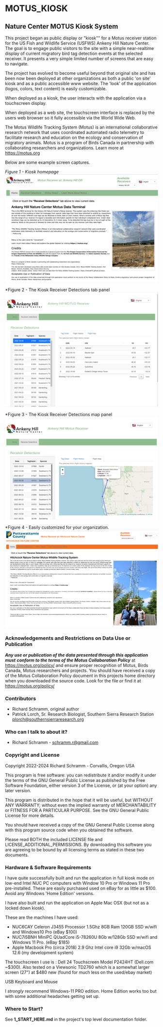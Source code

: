# MOTUS_KIOSK
## Nature Center MOTUS Kiosk System

This project began as public display or "kiosk"" for a Motus receiver station for the US Fish and Wildlife Service (USFWS) Ankeny Hill Nature Center. The goal is to engage public visitors to the site with a simple near-realtime display of current migratory bird tag detection events at the selected receiver. It presents a very simple limited number of screens that are easy to navigate. 

The project has evolved to become useful beyond that original site and has been now been deployed at other organizations as both a public 'on site' kiosk and as a public accessible www website.  The 'look' of the application (logos, colors, text content) is easily customizable.  

When deployed as a kiosk, the user interacts with the application via a touchscreen display.

When deployed as a web site, the touchscreen interface is replaced by the users web browser so it fully accessible via the World Wide Web.

The Motus Wildlife Tracking System (Motus) is an international collaborative research network that uses coordinated automated radio telemetry to facilitate research and education on the ecology and conservation of migratory animals. Motus is a program of Birds Canada in partnership with collaborating researchers and organizations. Learn more at https://motus.org

Below are some example screen captures.

*Figure 1 - Kiosk homepage*
![Figure1](./documentation/md_images/RM_KioskHomepage.png)


*Figure 2 - The Kiosk Receiver Detections tab panel
![Figure2](./documentation/md_images/RM_KioskReceiverDetections.png)



*Figure 3 - The Kiosk Receiver Detections map panel
![Figure3](./documentation/md_images/RM_KioskReceiverDetectionsMap.png)



*Figure 4 - Easily customized for your organization.
![Figure4](./documentation/md_images/RM_HNCHomepage.png)




###  Acknowledgements and Restrictions on Data Use or Publication

***Any use or publication of the data presented through this application must***
***conform to the terms of the Motus Collaboration Policy*** at https://motus.org/policy/
and ensure proper recognition of Motus, Birds Canada, Motus researchers and projects.
You should have received a copy of the Motus Collaboration Policy document in this
projects home directory when you downloaded the source code. Look for the file
or find it at https://motus.org/policy/

### Contributors

* Richard Schramm,  original author
* Patrick Lorch, Sr. Research Biologist, Southern Sierra Research Station  plorch@southernsierraresearch.org 

### Who can I talk to about it? ###

* Richard Schramm - schramm.r@gmail.com


### Copyright and License

Copyright 2022-2024 Richard Schramm - Corvallis, Oregon USA

This program is free software: you can redistribute it and/or modify
it under the terms of the GNU General Public License as published by
the Free Software Foundation, either version 3 of the License, or
(at your option) any later version.

This program is distributed in the hope that it will be useful,
but WITHOUT ANY WARRANTY; without even the implied warranty of
MERCHANTABILITY or FITNESS FOR A PARTICULAR PURPOSE.  See the
GNU General Public License for more details.

You should have received a copy of the GNU General Public License
along with this program source code when you obtained the software.

Please read BOTH the included LICENSE file and LICENSE_ADDITIONAL_PERMISSIONS.  By downloading this software you are agreeing to be bound by all licensing terms as stated in these two documents.


### Hardware & Software Requirements

I have quite successfully built and run the application in full kiosk mode on low-end Intel NUC PC computers with Window 10 Pro or Windows 11 Pro pre-installed. These are easily purchased used on eBay for as little as $100.   Avoid any Windows 'Home Edition' versions. 

I have also built and run the application on Apple Mac OSX (but not as a locked down kiosk).

These are the machines I have used:

- NUC6CAY Celeron J3455 Processor 1.5Ghz 8GB Ram 120GB SSD w/wifi and Windows10 Pro (eBay $100) 
- NUC7i5BNH MiniPC QUadCore i5-78260U 8Gb w/128Gb SSD w/wifi and  Windows 11 Pro. (eBay $185)
- Apple Macbook Pro (circa 2018) 2.9 Ghz Intel core i9  32Gb w/macOS  12.6  (my development system)

The touchscreen I use is : Dell 24 Touchscreen Model P2424HT (Dell.com ~$300).
Also tested on a Viewsonic TD2760 which is a somewhat larger screen (27") at $480 new (found for much less on the used/ebay market)

USB Keyboard and Mouse

I *strongly* recommend Windows-11 PRO edition.  Home Edition works too but with some additional headaches getting set up.

### Where to Start?

 See **1_START_HERE.md** in the project's top level documentation folder. 



